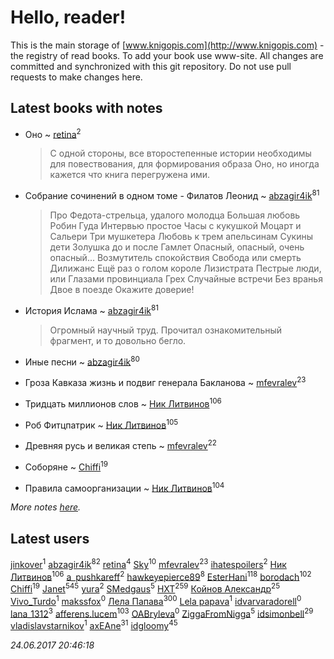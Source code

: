 # Hello, reader!
This is the main storage of [www.knigopis.com](http://www.knigopis.com) - the registry of read books.
To add your book use www-site. All changes are committed and synchronized with this git repository.
Do not use pull requests to make changes here.


## Latest books with notes
* Оно ~ [retina](users/390/3900602-vkontakte)<sup>2</sup>
    > С одной стороны, все второстепенные истории необходимы для повествования, для формирования образа Оно, но иногда кажется что книга перегружена ими.

* Собрание сочинений в одном томе - Филатов Леонид ~ [abzagir4ik](users/362/3621623-vkontakte)<sup>81</sup>
    > Про Федота-стрельца, удалого молодца
    > Большая любовь Робин Гуда
    > Интервью простое
    > Часы с кукушкой
    > Моцарт и Сальери
    > Три мушкетера
    > Любовь к трем апельсинам
    > Сукины дети
    > Золушка до и после
    > Гамлет
    > Опасный, опасный, очень опасный...
    > Возмутитель спокойствия
    > Свобода или смерть
    > Дилижанс
    > Ещё раз о голом короле
    > Лизистрата
    > Пестрые люди, или Глазами провинциала
    > Грех
    > Случайные встречи
    > Без вранья
    > Двое в поезде
    > Окажите доверие!

* История Ислама ~ [abzagir4ik](users/362/3621623-vkontakte)<sup>81</sup>
    > Огромный научный труд. Прочитал ознакомительный фрагмент, и то довольно бегло.

* Иные песни ~ [abzagir4ik](users/362/3621623-vkontakte)<sup>80</sup>

* Гроза Кавказа жизнь и подвиг генерала Бакланова ~ [mfevralev](users/140/140966150-vkontakte)<sup>23</sup>

* Тридцать миллионов слов ~ [Ник Литвинов](users/241/241974816-vkontakte)<sup>106</sup>

* Роб Фитцпатрик ~ [Ник Литвинов](users/241/241974816-vkontakte)<sup>105</sup>

* Древняя русь и великая степь ~ [mfevralev](users/140/140966150-vkontakte)<sup>22</sup>

* Соборяне ~ [Chiffi](users/105/105831994080785626680-google)<sup>19</sup>

* Правила самоорганизации ~ [Ник Литвинов](users/241/241974816-vkontakte)<sup>104</sup>


_More notes [here](latest_books_with_notes.md)._


## Latest users
[jinkover](users/287/287977730-vkontakte)<sup>1</sup> 
[abzagir4ik](users/362/3621623-vkontakte)<sup>82</sup> 
[retina](users/390/3900602-vkontakte)<sup>4</sup> 
[Sky](users/118/118049897850017649660-google)<sup>10</sup> 
[mfevralev](users/140/140966150-vkontakte)<sup>23</sup> 
[ihatespoilers](users/638/63898155-vkontakte)<sup>2</sup> 
[Ник Литвинов](users/241/241974816-vkontakte)<sup>106</sup> 
[a_pushkareff](users/309/3092108195-twitter)<sup>2</sup> 
[hawkeyepierce89](users/317/317314037-vkontakte)<sup>8</sup> 
[EsterHani](users/305/30558181-vkontakte)<sup>118</sup> 
[borodach](users/157/15706320-vkontakte)<sup>102</sup> 
[Chiffi](users/105/105831994080785626680-google)<sup>19</sup> 
[Janet](users/108/108113656204404967440-google)<sup>545</sup> 
[yura](users/816/816552068523262-facebook)<sup>2</sup> 
[SMedgaus](users/162/162444669-vkontakte)<sup>5</sup> 
[HXT](users/100/100002563462782-facebook)<sup>259</sup> 
[Койнов Александр](users/414/414040473-vkontakte)<sup>25</sup> 
[Vivo_Turdo](users/115/115154203761453486437-google)<sup>1</sup> 
[makssfox](users/239/239513704-yandex)<sup>0</sup> 
[Лела Папава](users/761/76187635-vkontakte)<sup>300</sup> 
[Lela papava](users/281/281023294-vkontakte)<sup>1</sup> 
[idvarvaradorell](users/385/385280558-vkontakte)<sup>0</sup> 
[lana_1312](users/460/4609218-vkontakte)<sup>3</sup> 
[afferens.lucem](users/196/196071655-vkontakte)<sup>103</sup> 
[OABryleva](users/117/117066050609750163659-google)<sup>0</sup> 
[ZiggaFromNigga](users/114/114398174831177070999-google)<sup>5</sup> 
[idsimonbell](users/380/380554090-vkontakte)<sup>29</sup> 
[vladislavstarnikov](users/318/318594181-vkontakte)<sup>1</sup> 
[axEAne](users/108/108286448861674023181-google)<sup>31</sup> 
[idgloomy](users/871/87187820-vkontakte)<sup>45</sup> 


_24.06.2017 20:46:18_
